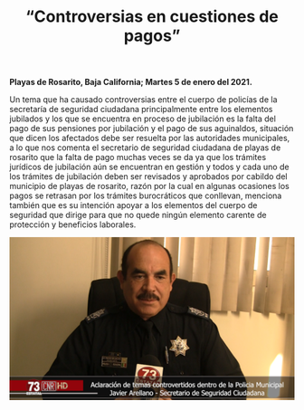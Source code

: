 ﻿---
layout: blog
title: “Controversias en cuestiones de pagos”
Date: 2021-01-05
categories: playas de rosarito
permalink: /:categories/:title:output_ext
image: /img/cnr/2021-01-05-controversias-en-cuestiones-de-pago.PNG
alt: “ “
autor:
---


**Playas de Rosarito, Baja California; Martes 5 de enero del 2021.** 


Un tema que ha causado controversias entre el cuerpo de policías de la secretaría de seguridad ciudadana principalmente entre los elementos jubilados y los que se encuentra en proceso de jubilación es la falta del pago de sus pensiones por jubilación y el pago de sus aguinaldos, situación que dicen los afectados debe ser resuelta por las autoridades municipales, a lo que nos comenta el secretario de seguridad ciudadana de playas de rosarito que la falta de pago muchas veces se da ya que los trámites jurídicos de jubilación aún se encuentran en gestión y todos y cada uno de los trámites de jubilación deben ser revisados y aprobados por cabildo del municipio de playas de rosarito, razón por la cual en algunas ocasiones los pagos se retrasan por los trámites burocráticos que conllevan, menciona también que es su intención apoyar a los elementos del cuerpo de seguridad que dirige para que no quede ningún elemento carente de protección y beneficios laborales.

<div id="carouselExampleSlidesOnly" class="carousel slide" data-ride="carousel">
  <div class="carousel-inner">
    <div class="carousel-item active">
       <img class="d-block w-100" src="/img/cnr/2021-01-05-controversias-en-cuestiones-de-pago.PNG" loading="lazy"  alt="">
    </div>
  </div>
</div>